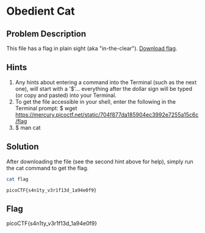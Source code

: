# Obedient Cat

## Problem Description

This file has a flag in plain sight (aka "in-the-clear"). [Download flag](https://mercury.picoctf.net/static/704f877da185904ec3992e7255a15c6c/flag).

## Hints

1. Any hints about entering a command into the Terminal (such as the next one), will start with a '$'... everything after the dollar sign will be typed (or copy and pasted) into your Terminal.
2. To get the file accessible in your shell, enter the following in the Terminal prompt: $ wget https://mercury.picoctf.net/static/704f877da185904ec3992e7255a15c6c/flag
3. $ man cat

## Solution

After downloading the file (see the second hint above for help), simply run the cat command to get the flag.

```bash
cat flag
```

```
picoCTF{s4n1ty_v3r1f13d_1a94e0f9}
```

## Flag

picoCTF{s4n1ty_v3r1f13d_1a94e0f9}
